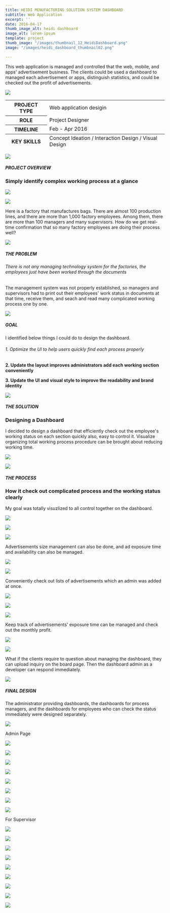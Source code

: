 ```yaml
---
title: HEIDI MENUFACTURING SOLUTION SYSTEM DASHBOARD
subtitle: Web Application
excerpt: ''
date: 2016-04-17
thumb_image_alt: heidi dashboard
image_alt: lorem-ipsum
template: project
thumb_image: "/images/thumbnail_12_HeidiDashboard.png"
image: "/images/heidi_dashboard_thumbnail02.png"

---
```

This web application is managed and controlled that the web, mobile, and apps' advertisement business. The clients could be used a dashboard to managed each advertisement or apps, distinguish statistics, and could be checked out the profit of advertisements.

![](/images/empty_150.png)

<table>  
<thead>  
</thead>  
<tbody>  
<tr>  
<th>PROJECT TYPE</th>  
<td>Web application desigin</td>  
</tr>  
<tr>  
<th>ROLE</th>  
<td>Project Designer</td>  
</tr>  
<tr>  
<th>TIMELINE</th>  
<td>Feb - Apr 2016</td>  
</tr>  
</tbody>  
<tfoot>  
<tr>  
<th>KEY SKILLS</th>  
<td>Concept Ideation / Interaction Design / Visual Design</td>  
</tr>  
</tfoot>  
</table>

![](/images/empty_150.png)

##### PROJECT OVERVIEW

### Simply identify complex working process at a glance

![](/images/overview-1.png)

![](/images/overview02.png)

Here is a factory that manufactures bags. There are almost 100 production lines, and there are more than 1,000 factory employees. Among them, there are more than 100 managers and many supervisors. How do we get real-time confirmation that so many factory employees are doing their process well?

![](/images/empty_150.png)

##### THE PROBLEM

###### There is not any managing technology system for the factories, the employees just have been worked through the documents

The management system was not properly established, so managers and supervisors had to print out their employees' work status in documents at that time, receive them, and seach and read many complicated working process one by one.

![](/images/empty_150.png)

##### GOAL

I identified below things I could do to design the dashboard.

###### 1. Optimize the UI to help users quickly find each process properly

**2. Update the layout improves administrators add each working section conveniently**

**3. Update the UI and visual style to improve the readability and brand identity**

**![](/images/empty_150.png)**

##### THE SOLUTION

### Designing a Dashboard

I decided to design a dashboard that efficiently check out the employee's working status on each section quickly also, easy to control it. Visualize organizing total working process procedure can be brought about reducing working time.

![](/images/heidi_dashboard_solution.png)

![](/images/empty_150.png)

##### THE PROCESS

### How it check out complicated process and the working status clearly

My goal was totally visuzlized to all control together on the dashboard.

![](/images/empty_100.png)

![](/images/process_01.png)

![](/images/process_02.png)

Advertisements size management can also be done, and ad exposure time and availability can also be managed.

![](/images/empty_100.png)

![](/images/process_03.png)

Conveniently check out lists of advertisements which an admin was added at once.

![](/images/empty_100.png)

![](/images/process_04.png)

![](/images/process_05_2.png)

Keep track of advertisements' exposure time can be managed and check out the monthly profit.

![](/images/empty_100.png)

![](/images/process_06.png)

What if the clients require to question about managing the dashboard, they can upload inquiry on the board page. Then the dashboard admin as a developer can respond immediately.

![](/images/empty_150.png)

##### FINAL DESIGN

The administrator providing dashboards, the dashboards for process managers, and the dashboards for employees who can check the status immediately were designed separately.

![](/images/empty_100.png)

Admin Page

![](/images/heidi_dashboard_final_web01.gif)

![](/images/empty_100.png)

![](/images/heidi_dashboard_final_web02.gif)

![](/images/empty_100.png)

![](/images/heidi_dashboard_final_web03.gif)

![](/images/empty_100.png)

![](/images/heidi_dashboard_final_web04.gif)

![](/images/empty_100.png)

For Supervisor

![](/images/heidi_dashboard_final_web05.gif)

![](/images/empty_100.png)

![](/images/heidi_dashboard_final_web06_1.gif)

![](/images/empty_100.png)

![](/images/heidi_dashboard_final_web07.gif)

![](/images/empty_100.png)

![](/images/heidi_dashboard_final_web08_1.gif)

![](/images/empty_100.png)

![](/images/heidi_dashboard_final_web09.gif)